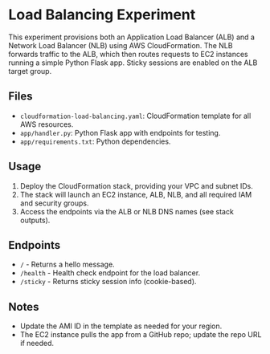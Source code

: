 # Load Balancing Experiment

This experiment provisions both an Application Load Balancer (ALB) and a Network Load Balancer (NLB) using AWS CloudFormation. The NLB forwards traffic to the ALB, which then routes requests to EC2 instances running a simple Python Flask app. Sticky sessions are enabled on the ALB target group.

## Files
- `cloudformation-load-balancing.yaml`: CloudFormation template for all AWS resources.
- `app/handler.py`: Python Flask app with endpoints for testing.
- `app/requirements.txt`: Python dependencies.

## Usage
1. Deploy the CloudFormation stack, providing your VPC and subnet IDs.
2. The stack will launch an EC2 instance, ALB, NLB, and all required IAM and security groups.
3. Access the endpoints via the ALB or NLB DNS names (see stack outputs).

## Endpoints
- `/` - Returns a hello message.
- `/health` - Health check endpoint for the load balancer.
- `/sticky` - Returns sticky session info (cookie-based).

## Notes
- Update the AMI ID in the template as needed for your region.
- The EC2 instance pulls the app from a GitHub repo; update the repo URL if needed.
